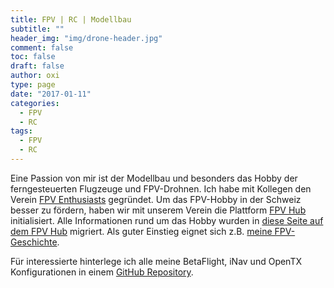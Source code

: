 ```yaml
---
title: FPV | RC | Modellbau
subtitle: ""
header_img: "img/drone-header.jpg"
comment: false
toc: false
draft: false
author: oxi
type: page
date: "2017-01-11"
categories:
  - FPV
  - RC
tags:
  - FPV
  - RC
---
```

Eine Passion von mir ist der Modellbau und besonders das Hobby der ferngesteuerten Flugzeuge und FPV-Drohnen. Ich habe mit Kollegen den Verein <a href="http://fpv-enthusiasts.ch/" target="_blank" rel="noopener noreferrer">FPV Enthusiasts</a> gegründet. Um das FPV-Hobby in der Schweiz besser zu fördern, haben wir mit unserem Verein die Plattform <a href="http://fpvhub.ch/" target="_blank" rel="noopener noreferrer">FPV Hub</a> initialisiert.
Alle Informationen rund um das Hobby wurden in <a href="https://fpvhub.ch/infos" target="_blank" rel="noopener">diese Seite auf dem FPV Hub</a> migriert. Als guter Einstieg eignet sich z.B. <a href="https://fpvhub.ch/infos/geschichte" target="_blank" rel="noopener noreferrer">meine FPV-Geschichte</a>.

Für interessierte hinterlege ich alle meine BetaFlight, iNav und OpenTX Konfigurationen in einem <a href="https://github.com/oxivanisher/rc-settings" target="_blank" rel="noopener">GitHub Repository</a>.
